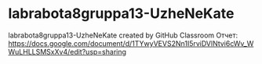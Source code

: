 # labrabota8gruppa13-UzheNeKate
labrabota8gruppa13-UzheNeKate created by GitHub Classroom
Отчет: https://docs.google.com/document/d/1TYwyVEVS2Nn1I5rviDVlNtvi6cWv_WWuLHLLSMSxXv4/edit?usp=sharing
